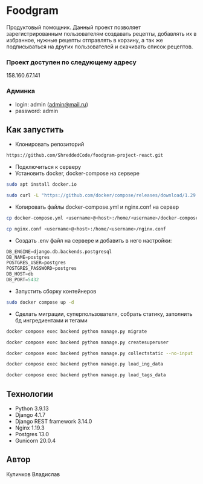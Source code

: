 # Foodgram
Продуктовый помощник. Данный проект позволяет зарегистрированным 
пользователям создавать рецепты, добавлять их в избранное, нужные рецепты 
отправлять в корзину, а так же подписываться на других пользователей и 
скачивать список рецептов.

### Проект доступен по следующему адресу
158.160.67.141

### Админка
- login: admin (admin@mail.ru)
- password: admin

## Как запустить
- Клонировать репозиторий
```bash
https://github.com/ShreddedCode/foodgram-project-react.git
```
- Подключиться к серверу
- Установить docker, docker-compose на сервере
```bash
sudo apt install docker.io

sudo curl -L "https://github.com/docker/compose/releases/download/1.29.2/docker-compose-$(uname -s)-$(uname -m)" -o /usr/local/bin/docker-compose
```
- Копировать файлы docker-compose.yml и nginx.conf на сервер
```bash
cp docker-compose.yml <username>@<host>:/home/<username>/docker-compose.yml

cp nginx.conf <username>@<host>:/home/<username>/nginx.conf
```

- Cоздать .env файл на сервере и добавить в него настройки:
```python
DB_ENGINE=django.db.backends.postgresql
DB_NAME=postgres
POSTGRES_USER=postgres
POSTGRES_PASSWORD=postgres
DB_HOST=db
DB_PORT=5432
```

- Запустить сборку контейнеров
```bash
sudo docker compose up -d
```

- Cделать миграции, суперпользователя, собрать статику, заполнить бд 
  ингредиентами и тегами
```bash
docker compose exec backend python manage.py migrate

docker compose exec backend python manage.py createsuperuser

docker compose exec backend python manage.py collectstatic --no-input 

docker compose exec backend python manage.py load_ing_data

docker compose exec backend python manage.py load_tags_data
```

## Технологии
- Python 3.9.13
- Django 4.1.7
- Django REST framework 3.14.0
- Nginx 1.19.3
- Postgres 13.0
- Gunicorn 20.0.4

## Автор
Куличков Владислав
